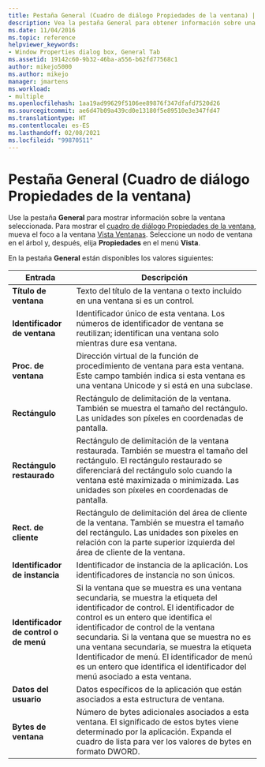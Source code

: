 ```yaml
---
title: Pestaña General (Cuadro de diálogo Propiedades de la ventana) | Microsoft Docs
description: Vea la pestaña General para obtener información sobre una ventana, incluidos el título, el controlador, el rectángulo, el identificador de instancia de la aplicación, el identificador de menú y los datos de usuario.
ms.date: 11/04/2016
ms.topic: reference
helpviewer_keywords:
- Window Properties dialog box, General Tab
ms.assetid: 19142c60-9b32-46ba-a556-b62fd77568c1
author: mikejo5000
ms.author: mikejo
manager: jmartens
ms.workload:
- multiple
ms.openlocfilehash: 1aa19ad99629f5106ee89876f347dfafd7520d26
ms.sourcegitcommit: ae6d47b09a439cd0e13180f5e89510e3e347fd47
ms.translationtype: HT
ms.contentlocale: es-ES
ms.lasthandoff: 02/08/2021
ms.locfileid: "99870511"
---
```

# <a name="general-tab-window-properties-dialog-box"></a>Pestaña General (Cuadro de diálogo Propiedades de la ventana)
Use la pestaña **General** para mostrar información sobre la ventana seleccionada. Para mostrar el [cuadro de diálogo Propiedades de la ventana](../debugger/window-properties-dialog-box.md), mueva el foco a la ventana [Vista Ventanas](../debugger/windows-view.md). Seleccione un nodo de ventana en el árbol y, después, elija **Propiedades** en el menú **Vista**.

 En la pestaña **General** están disponibles los valores siguientes:

|Entrada|Descripción|
|-----------|-----------------|
|**Título de ventana**|Texto del título de la ventana o texto incluido en una ventana si es un control.|
|**Identificador de ventana**|Identificador único de esta ventana. Los números de identificador de ventana se reutilizan; identifican una ventana solo mientras dure esa ventana.|
|**Proc. de ventana**|Dirección virtual de la función de procedimiento de ventana para esta ventana. Este campo también indica si esta ventana es una ventana Unicode y si está en una subclase.|
|**Rectángulo**|Rectángulo de delimitación de la ventana. También se muestra el tamaño del rectángulo. Las unidades son píxeles en coordenadas de pantalla.|
|**Rectángulo restaurado**|Rectángulo de delimitación de la ventana restaurada. También se muestra el tamaño del rectángulo. El rectángulo restaurado se diferenciará del rectángulo solo cuando la ventana esté maximizada o minimizada. Las unidades son píxeles en coordenadas de pantalla.|
|**Rect. de cliente**|Rectángulo de delimitación del área de cliente de la ventana. También se muestra el tamaño del rectángulo. Las unidades son píxeles en relación con la parte superior izquierda del área de cliente de la ventana.|
|**Identificador de instancia**|Identificador de instancia de la aplicación. Los identificadores de instancia no son únicos.|
|**Identificador de control o de menú**|Si la ventana que se muestra es una ventana secundaria, se muestra la etiqueta del identificador de control. El identificador de control es un entero que identifica el identificador de control de la ventana secundaria. Si la ventana que se muestra no es una ventana secundaria, se muestra la etiqueta Identificador de menú. El identificador de menú es un entero que identifica el identificador del menú asociado a esta ventana.|
|**Datos del usuario**|Datos específicos de la aplicación que están asociados a esta estructura de ventana.|
|**Bytes de ventana**|Número de bytes adicionales asociados a esta ventana. El significado de estos bytes viene determinado por la aplicación. Expanda el cuadro de lista para ver los valores de bytes en formato DWORD.|